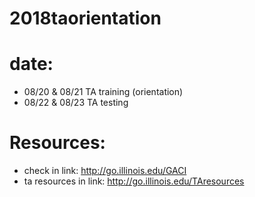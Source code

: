 # 2018taorientation

# date: 
  - 08/20 & 08/21 TA training (orientation)
  - 08/22 & 08/23 TA testing

# Resources:
  - check in link: http://go.illinois.edu/GACI
  - ta resources in link: http://go.illinois.edu/TAresources
